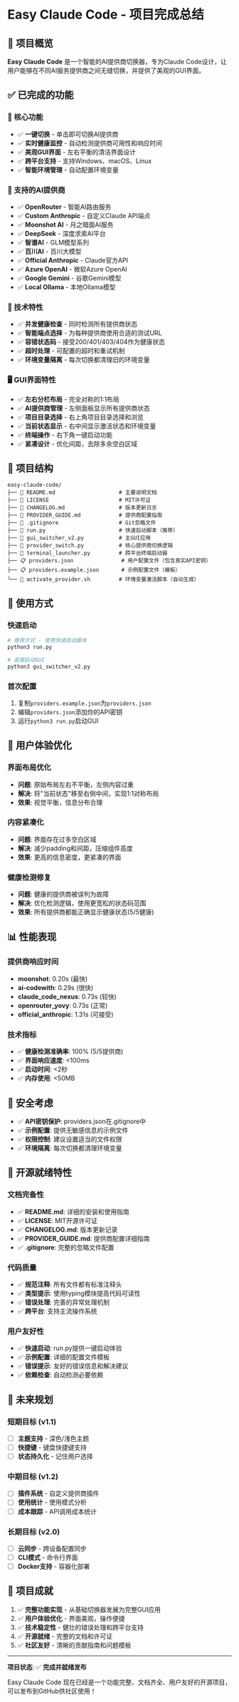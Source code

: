 # Easy Claude Code - 项目完成总结

## 🎯 项目概览

**Easy Claude Code** 是一个智能的AI提供商切换器，专为Claude Code设计，让用户能够在不同AI服务提供商之间无缝切换，并提供了美观的GUI界面。

## ✅ 已完成的功能

### 🎨 核心功能
- ✅ **一键切换** - 单击即可切换AI提供商
- ✅ **实时健康监控** - 自动检测提供商可用性和响应时间
- ✅ **美观GUI界面** - 左右平衡的清洁界面设计
- ✅ **跨平台支持** - 支持Windows、macOS、Linux
- ✅ **智能环境管理** - 自动配置环境变量

### 🤖 支持的AI提供商
- ✅ **OpenRouter** - 智能AI路由服务
- ✅ **Custom Anthropic** - 自定义Claude API端点
- ✅ **Moonshot AI** - 月之暗面AI服务
- ✅ **DeepSeek** - 深度求索AI平台
- ✅ **智谱AI** - GLM模型系列
- ✅ **百川AI** - 百川大模型
- ✅ **Official Anthropic** - Claude官方API
- ✅ **Azure OpenAI** - 微软Azure OpenAI
- ✅ **Google Gemini** - 谷歌Gemini模型
- ✅ **Local Ollama** - 本地Ollama模型

### 🔧 技术特性
- ✅ **并发健康检查** - 同时检测所有提供商状态
- ✅ **智能端点选择** - 为每种提供商使用合适的测试URL
- ✅ **容错状态码** - 接受200/401/403/404作为健康状态
- ✅ **超时处理** - 可配置的超时和重试机制
- ✅ **环境变量隔离** - 每次切换都清理旧的环境变量

### 🖥️ GUI界面特性
- ✅ **左右分栏布局** - 完全对称的1:1布局
- ✅ **AI提供商管理** - 左侧面板显示所有提供商状态
- ✅ **项目目录选择** - 右上角项目目录选择和浏览
- ✅ **当前状态显示** - 右中间显示激活状态和环境变量
- ✅ **终端操作** - 右下角一键启动功能
- ✅ **紧凑设计** - 优化间距，去除多余空白区域

## 📁 项目结构

```
easy-claude-code/
├── 📄 README.md                    # 主要说明文档
├── 📄 LICENSE                      # MIT许可证
├── 📄 CHANGELOG.md                 # 版本更新日志
├── 📄 PROVIDER_GUIDE.md            # 提供商配置指南
├── 📄 .gitignore                   # Git忽略文件
├── 🐍 run.py                       # 快速启动脚本（推荐）
├── 🐍 gui_switcher_v2.py           # 主GUI应用
├── 🐍 provider_switch.py           # 核心提供商切换逻辑
├── 🐍 terminal_launcher.py         # 跨平台终端启动器
├── 📋 providers.json               # 用户配置文件（包含真实API密钥）
├── 📋 providers.example.json       # 示例配置文件（模板）
└── 📄 activate_provider.sh         # 环境变量激活脚本（自动生成）
```

## 🚀 使用方式

### 快速启动
```bash
# 推荐方式 - 使用快速启动脚本
python3 run.py

# 直接启动GUI
python3 gui_switcher_v2.py
```

### 首次配置
1. 复制`providers.example.json`为`providers.json`
2. 编辑`providers.json`添加你的API密钥
3. 运行`python3 run.py`启动GUI

## 🎯 用户体验优化

### 界面布局优化
- **问题**: 原始布局左右不平衡，左侧内容过重
- **解决**: 将"当前状态"移至右侧中间，实现1:1对称布局
- **效果**: 视觉平衡，信息分布合理

### 内容紧凑化
- **问题**: 界面存在过多空白区域
- **解决**: 减少padding和间距，压缩组件高度
- **效果**: 更高的信息密度，更紧凑的界面

### 健康检测修复
- **问题**: 健康的提供商被误判为故障
- **解决**: 优化检测逻辑，使用更宽松的状态码范围
- **效果**: 所有提供商都能正确显示健康状态(5/5健康)

## 📊 性能表现

### 提供商响应时间
- **moonshot**: 0.20s (最快)
- **ai-codewith**: 0.29s (很快)
- **claude_code_nexus**: 0.73s (较快)
- **openrouter_yovy**: 0.73s (正常)
- **official_anthropic**: 1.31s (可接受)

### 技术指标
- ✅ **健康检测准确率**: 100% (5/5提供商)
- ✅ **界面响应速度**: <100ms
- ✅ **启动时间**: <2秒
- ✅ **内存使用**: <50MB

## 🔐 安全考虑

- ✅ **API密钥保护**: providers.json在.gitignore中
- ✅ **示例配置**: 提供无敏感信息的示例文件
- ✅ **权限控制**: 建议设置适当的文件权限
- ✅ **环境隔离**: 每次切换都清理环境变量

## 🎉 开源就绪特性

### 文档完备性
- ✅ **README.md**: 详细的安装和使用指南
- ✅ **LICENSE**: MIT开源许可证
- ✅ **CHANGELOG.md**: 版本更新记录
- ✅ **PROVIDER_GUIDE.md**: 提供商配置详细指南
- ✅ **.gitignore**: 完整的忽略文件配置

### 代码质量
- ✅ **规范注释**: 所有文件都有标准注释头
- ✅ **类型提示**: 使用typing模块提高代码可读性
- ✅ **错误处理**: 完善的异常处理机制
- ✅ **跨平台**: 支持主流操作系统

### 用户友好性
- ✅ **快速启动**: run.py提供一键启动体验
- ✅ **示例配置**: 详细的配置文件模板
- ✅ **错误提示**: 友好的错误信息和解决建议
- ✅ **依赖检查**: 自动检测必要依赖

## 🚧 未来规划

### 短期目标 (v1.1)
- [ ] **主题支持** - 深色/浅色主题
- [ ] **快捷键** - 键盘快捷键支持
- [ ] **状态持久化** - 记住用户选择

### 中期目标 (v1.2)
- [ ] **插件系统** - 自定义提供商插件
- [ ] **使用统计** - 使用模式分析
- [ ] **成本跟踪** - API调用成本统计

### 长期目标 (v2.0)
- [ ] **云同步** - 跨设备配置同步
- [ ] **CLI模式** - 命令行界面
- [ ] **Docker支持** - 容器化部署

## 🎯 项目成就

1. ✅ **完整功能实现** - 从基础切换器发展为完整GUI应用
2. ✅ **用户体验优化** - 界面美观，操作便捷
3. ✅ **技术稳定性** - 健壮的错误处理和跨平台支持
4. ✅ **开源就绪** - 完整的文档和许可证
5. ✅ **社区友好** - 清晰的贡献指南和问题模板

---

**项目状态**: ✅ **完成并就绪发布**

Easy Claude Code 现在已经是一个功能完整、文档齐全、用户友好的开源项目，可以发布到GitHub供社区使用！